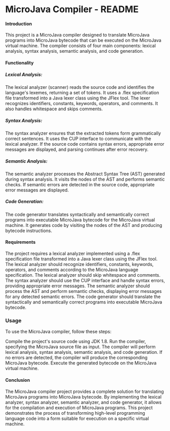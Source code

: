 
<h1>MicroJava Compiler - README</h1>
<h4>Introduction</h4>
This project is a MicroJava compiler designed to translate MicroJava programs into MicroJava bytecode that can be executed on the MicroJava virtual machine. The compiler consists of four main components: lexical analysis, syntax analysis, semantic analysis, and code generation.

<h4>Functionality</h4>
<h5>Lexical Analysis:</h5> The lexical analyzer (scanner) reads the source code and identifies the language's lexemes, returning a set of tokens. It uses a .flex specification file transformed into a Java lexer class using the JFlex tool. The lexer recognizes identifiers, constants, keywords, operators, and comments. It also handles whitespace and skips comments.

<h5>Syntax Analysis:</h5> The syntax analyzer ensures that the extracted tokens form grammatically correct sentences. It uses the CUP interface to communicate with the lexical analyzer. If the source code contains syntax errors, appropriate error messages are displayed, and parsing continues after error recovery.

<h5>Semantic Analysis:</h5> The semantic analyzer processes the Abstract Syntax Tree (AST) generated during syntax analysis. It visits the nodes of the AST and performs semantic checks. If semantic errors are detected in the source code, appropriate error messages are displayed.

<h5>Code Generation:</h5> The code generator translates syntactically and semantically correct programs into executable MicroJava bytecode for the MicroJava virtual machine. It generates code by visiting the nodes of the AST and producing bytecode instructions.

<h4>Requirements</h4>
The project requires a lexical analyzer implemented using a .flex specification file transformed into a Java lexer class using the JFlex tool.
The lexical analyzer should recognize identifiers, constants, keywords, operators, and comments according to the MicroJava language specification.
The lexical analyzer should skip whitespace and comments.
The syntax analyzer should use the CUP interface and handle syntax errors, providing appropriate error messages.
The semantic analyzer should process the AST and perform semantic checks, displaying error messages for any detected semantic errors.
The code generator should translate the syntactically and semantically correct programs into executable MicroJava bytecode.
<h3>Usage</h3>
To use the MicroJava compiler, follow these steps:

Compile the project's source code using JDK 1.8.
Run the compiler, specifying the MicroJava source file as input.
The compiler will perform lexical analysis, syntax analysis, semantic analysis, and code generation.
If no errors are detected, the compiler will produce the corresponding MicroJava bytecode.
Execute the generated bytecode on the MicroJava virtual machine.
<h4>Conclusion</h4>
The MicroJava compiler project provides a complete solution for translating MicroJava programs into MicroJava bytecode. By implementing the lexical analyzer, syntax analyzer, semantic analyzer, and code generator, it allows for the compilation and execution of MicroJava programs. This project demonstrates the process of transforming high-level programming language code into a form suitable for execution on a specific virtual machine.
